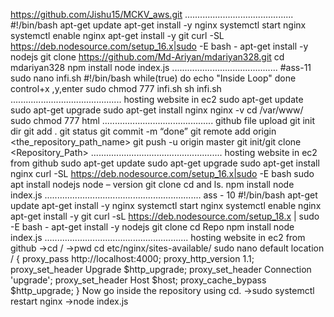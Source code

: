 https://github.com/Jishu15/MCKV_aws.git
...........................................
#!/bin/bash
apt-get update
apt-get install -y nginx
systemctl start nginx
systemctl enable nginx
apt-get install -y git
curl -SL https://deb.nodesource.com/setup_16.x|sudo -E bash -
apt-get install -y nodejs
git clone https://github.com/Md-Ariyan/mdariyan328.git
cd mdariyan328
npm install
node index.js
..........................................
#ass-11
sudo nano infi.sh
#!/bin/bash
while(true)
do
echo "Inside Loop"
done
control+x ,y,enter
sudo chmod 777 infi.sh
sh infi.sh
............................................
hosting website in ec2
sudo apt-get update
sudo apt-get upgrade
sudo apt-get install nginx
nginx -v
cd /var/www/
sudo chmod 777 html
............................................
github file upload
git init
dir
git add .
git status
git commit -m “done”
git remote add origin <the_repository_path_name>
git push -u origin master
git init/git clone <Repository_Path>
....................................................
hosting website in ec2 from github
sudo apt-get update
sudo apt-get upgrade
sudo apt-get install nginx
curl -SL https://deb.nodesource.com/setup_16.x|sudo -E bash
sudo apt install nodejs
node – version
git clone <your repository path>
cd and ls.
npm install
node index.js
..............................................................
ass - 10
#!/bin/bash
apt-get update
apt-get install -y nginx
systemctl start nginx
systemctl enable nginx
apt-get install -y git
curl -sL https://deb.nodesource.com/setup_18.x | sudo -E bash -
apt-get install -y nodejs
git clone <github repository cloning link>
cd Repo
npm install
node index.js
.........................................................
hosting website in ec2 from github
->cd /
->pwd
 cd etc/nginx/sites-available/
 sudo nano default
 location /  {
        proxy_pass http://localhost:4000;
        proxy_http_version 1.1;
        proxy_set_header Upgrade $http_upgrade;
        proxy_set_header Connection 'upgrade';
        proxy_set_header Host $host;
        proxy_cache_bypass $http_upgrade;
    }
Now go inside the repository using cd.
->sudo systemctl restart nginx
->node index.js
